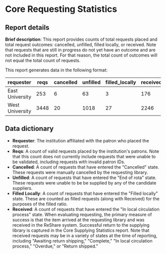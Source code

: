 # Core Requesting Statistics

## Report details

**Brief description**: This report provides counts of total requests placed and total request outcomes: cancelled, unfilled, filled locally, or received. Note that requests that are still in progress do not yet have an outcome and are not included in this report. For that reason, the total count of outcomes will not equal the total count of requests.

This report generates data in the following format:

|requester|reqs|cancelled|unfilled|filled\_locally|received|filled\_ratio|
|------------|--------|----------|----------|----------|------------|------------|
|East University|253|6|63|3|176|0.69|
|West University|3448|20|1018|27|2246|0.63|

## Data dictionary
* **Requester**: The institution affiliated with the patron who placed the request.
* **Reqs**: A count of valid requests placed by the institution's patrons. Note that this count does not currently include requests that were unable to be validated, including requests with invalid patron IDs.
* **Cancelled**: A count of requests that have entered the "Cancelled" state. These requests were manually cancelled by the requesting library.
* **Unfilled**: A count of requests that have entered the "End of rota" state. These requests were unable to be be supplied by any of the candidate suppliers.
* **Filled Locally**: A count of requests that have entered the "Filled locally" state.  These are counted as filled requests (along with Received) for the purposes of the filled ratio.
* **Received**: A count of requests that have entered the "In local circulation process" state. When evaluating requesting, the primary measure of success is that the item arrived at the requesting library and was received in the ReShare system. Successful return to the supplying library is captured in the Core Supplying Statistics report. Note that received requests may be in a variety of states at the time of reporting, including "Awaiting return shipping," "Complete," "In local circulation process," "Overdue," or "Return shipped." 
